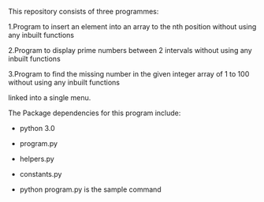 This repository consists of three programmes:

1.Program to insert an element into an array to the nth position without using any inbuilt functions

2.Program to display prime numbers between 2 intervals without using any inbuilt functions

3.Program to find the missing number in the given integer array of 1 to 100 without using any inbuilt functions

linked into a single menu.

The Package dependencies for this program include:

- python 3.0

- program.py
 
- helpers.py

- constants.py

- python program.py is the sample command
